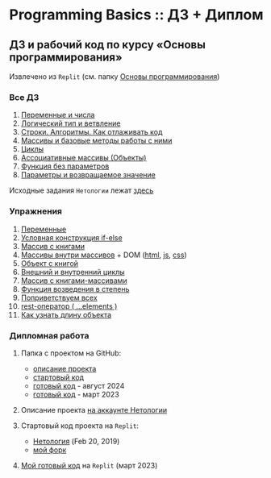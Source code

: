 # Programming Basics :: ДЗ + Диплом
## ДЗ и рабочий код по курсу «Основы программирования»
Извлечено из `Replit` (см. папку [Основы программирования](https://replit.com/repls/folder/%D0%9E%D1%81%D0%BD%D0%BE%D0%B2%D1%8B%20%D0%BF%D1%80%D0%BE%D0%B3%D1%80%D0%B0%D0%BC%D0%BC%D0%B8%D1%80%D0%BE%D0%B2%D0%B0%D0%BD%D0%B8%D1%8F))

### Все ДЗ
1. [Переменные и числа](./basics_2-Homework/1-variables/README.md)
2. [Логический тип и ветвление](./basics_2-Homework/2-if-and-boolean/README.md)
3. [Строки. Алгоритмы. Как отлаживать код](./basics_2-Homework/3-strings-and-debug/README.md)
4. [Массивы и базовые методы работы с ними](./basics_2-Homework/4-array/README.md)
5. [Циклы](./basics_2-Homework/5-cycles/README.md)
6. [Ассоциативные массивы (Объекты)](./basics_2-Homework/6-associative-arrays/README.md)
7. [Функция без параметров](./basics_2-Homework/7-function-no-args/)
8. [Параметры и возвращаемое значение](./basics_2-Homework/8-function-params-returns/README.md)

Исходные задания `Нетологии` лежат [здесь](https://github.com/netology-code/pb-homeworks/)

### Упражнения
1. [Переменные](./basics_1-Main//1-MyFirstNode.js)
2. [Условная конструкция if-else](./basics_1-Main/2-itCaseUpload.js)
3. [Массив с книгами](./basics_1-Main/3-booksMassive.js)
4. [Массивы внутри массивов](./basics_1-Main/4-massive-inside-booksMassive.js) + DOM ([html](./basics_1-Main/4-booksMassive-DOM.html), [js](./basics_1-Main/4-booksMassive-DOM.js), [css](./basics_1-Main/4-booksMassive-DOM.css))
1. [Объект с книгой](./basics_1-Main/5-object-of-Book.js)
2. [Внешний и внутренний циклы](./basics_1-Main/6-outer-and-inner-loops.js)
3. [Массив с книгами-массивами](./basics_1-Main/7-books-Massive.js)
4. [Функция возведения в степень](./basics_1-Main/8-exponentiation-function.js)
5. [Поприветствуем всех](./basics_1-Main/9-greatingAll-function.js)
6.  [rest-оператор ( ...elements )](./basics_1-Main/10-rest-elements.js)
7.  [Как узнать длину объекта](./basics_1-Main/11-length-of-object.js)

### Дипломная работа

1. Папка с проектом на GitHub:
   - [описание проекта](./basics_3-Diploma/README.md)
   - [стартовый код](./basics_3-Diploma/start/)
   - [готовый код](./basics_3-Diploma/ready-2024-08/) - август 2024
   - [готовый код](./basics_3-Diploma/ready-2023-03-22/) - март 2023

2. Описание проекта [на аккаунте Нетологии](https://github.com/netology-code/pb-diplom)

3. Стартовый код проекта на `Replit`:
   - [Нетология](https://replit.com/@netology_pb/Diplom-startovyi-kod) (Feb 20, 2019)
   - [мой форк](https://replit.com/@integro/Diplom1-Startovyi-kod)

4. [Мой готовый код](https://replit.com/@integro/Diplom25-Gotovyi-kod) на `Replit` (март 2023)